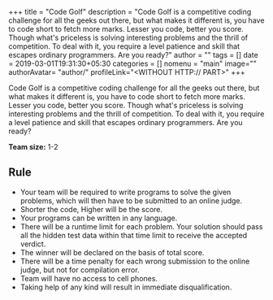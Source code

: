 +++
title = "Code Golf"
description = "Code Golf is a competitive coding challenge for all the geeks out there, but what makes it different is, you have to code short to fetch more marks. Lesser you code, better you score. Though what's priceless is solving interesting problems and the thrill of competition. To deal with it, you require a level patience and skill that escapes ordinary programmers. Are you ready?"
author = ""
tags = []
date = 2019-03-01T19:31:30+05:30
categories = []
nomenu = "main"
image="<BACKGROUND IMAGE FOR YOUR POST>"
authorAvatar= "author/<YOUR AVATAR>"
profileLink="<WITHOUT HTTP:// PART>"
+++

Code Golf is a competitive coding challenge for all the geeks out there, but what makes it different is, you have to code short to fetch more marks. Lesser you code, better you score. Though what\'s priceless is solving interesting problems and the thrill of competition. To deal with it, you require a level patience and skill that escapes ordinary programmers. Are you ready?

**Team size:** 1-2

## Rule

-   Your team will be required to write programs to solve the given problems, which will then have to be submitted to an online judge.
-   Shorter the code, Higher will be the score.
-   Your programs can be written in any language.
-   There will be a runtime limit for each problem. Your solution should pass all the hidden test data within that time limit to receive the accepted verdict.
-   The winner will be declared on the basis of total score.
-   There will be a time penalty for each wrong submission to the online judge, but not for compilation error.
-   Team will have no access to cell phones.
-   Taking help of any kind will result in immediate disqualification.


